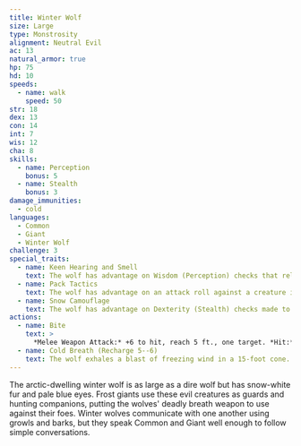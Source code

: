 ```yaml
---
title: Winter Wolf
size: Large
type: Monstrosity
alignment: Neutral Evil
ac: 13
natural_armor: true
hp: 75
hd: 10
speeds:
  - name: walk
    speed: 50
str: 18
dex: 13
con: 14
int: 7
wis: 12
cha: 8
skills:
  - name: Perception
    bonus: 5
  - name: Stealth
    bonus: 3
damage_immunities:
  - cold
languages:
  - Common
  - Giant
  - Winter Wolf
challenge: 3
special_traits:
  - name: Keen Hearing and Smell
    text: The wolf has advantage on Wisdom (Perception) checks that rely on hearing or smell.
  - name: Pack Tactics
    text: The wolf has advantage on an attack roll against a creature if at least one of the wolf's allies is within 5 feet of the creature and the ally isn't incapacitated.
  - name: Snow Camouflage
    text: The wolf has advantage on Dexterity (Stealth) checks made to hide in snowy terrain.
actions:
  - name: Bite
    text: >
      *Melee Weapon Attack:* +6 to hit, reach 5 ft., one target. *Hit:* 11 (2d6 + 4) piercing damage. If the target is a creature, it must succeed on a DC 14 Strength saving throw or be knocked prone.
  - name: Cold Breath (Recharge 5--6)
    text: The wolf exhales a blast of freezing wind in a 15-foot cone. Each creature in that area must make a DC 12 Dexterity saving throw, taking 18 (4d8) cold damage on a failed save, or half as much damage on a successful one.
---
```


The arctic-dwelling winter wolf is as large as a dire wolf but has snow-white fur and pale blue eyes. Frost giants use these evil creatures as guards and hunting companions, putting the wolves' deadly breath weapon to use against their foes. Winter wolves communicate with one another using growls and barks, but they speak Common and Giant well enough to follow simple conversations.

